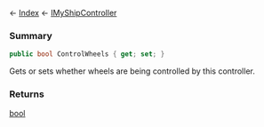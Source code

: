 ← [Index](Api-Index) ← [IMyShipController](Sandbox.ModAPI.Ingame.IMyShipController)

### Summary

```csharp
public bool ControlWheels { get; set; }
```

Gets or sets whether wheels are being controlled by this controller.

### Returns

[bool](System.Boolean)

